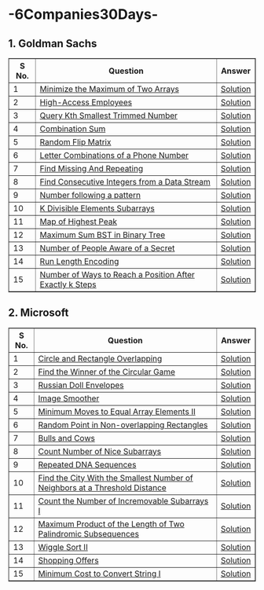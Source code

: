 # -6Companies30Days-

## 1. Goldman Sachs
<table border="1">
    <thead>
        <tr>
            <th>S No.</th>
            <th>Question</th>
            <th>Answer</th>
        </tr>
    </thead>
    <tbody>
        <tr>
            <td>1</td>
            <td><a href="https://leetcode.com/problems/minimize-the-maximum-of-two-arrays/description/">Minimize the Maximum of Two Arrays</a></td>
            <td><a href="https://leetcode.com/problems/minimize-the-maximum-of-two-arrays/solutions/4513004/goldman-sachs-easy-solution/">Solution</a></td>
        </tr>
        <tr>
            <td>2</td>
            <td><a href="https://leetcode.com/problems/high-access-employees/description/">High-Access Employees</a></td>
            <td><a href="https://leetcode.com/problems/high-access-employees/solutions/4513082/goldman-sachs-easy-solution/">Solution</a></td>
        </tr>
      <tr>
            <td>3</td>
            <td><a href="https://leetcode.com/problems/query-kth-smallest-trimmed-number/description/">Query Kth Smallest Trimmed Number</a></td>
            <td><a href="https://leetcode.com/problems/query-kth-smallest-trimmed-number/solutions/4513150/goldman-sachs-easy-solution/">Solution</a></td>
        </tr>
        <tr>
            <td>4</td>
            <td><a href="https://leetcode.com/problems/combination-sum-iii/description/">Combination Sum</a></td>
            <td><a href="https://leetcode.com/problems/combination-sum-iii/solutions/4513253/goldman-sachs-amazon-easy-solution/">Solution</a></td>
        </tr>
        <tr>
            <td>5</td>
            <td><a href="https://leetcode.com/problems/random-flip-matrix/description/">Random Flip Matrix</a></td>
            <td><a href="https://leetcode.com/problems/random-flip-matrix/solutions/4513624/goldman-sachs-easy-solution/">Solution</a></td>
        </tr>
        <tr>
            <td>6</td>
            <td><a href="https://leetcode.com/problems/letter-combinations-of-a-phone-number/description/">Letter Combinations of a Phone Number</a></td>
            <td><a href="https://leetcode.com/problems/letter-combinations-of-a-phone-number/solutions/4513338/goldman-sachs-easy-solution/">Solution</a></td>
        </tr>
        <tr>
            <td>7</td>
            <td><a href="https://www.geeksforgeeks.org/problems/find-missing-and-repeating2512/1">Find Missing And Repeating</a></td>
            <td><a href="https://discuss.geeksforgeeks.org/comment/02365df5-6378-4fda-bbaa-dcc1770921ea/practice">Solution</a></td>
        </tr>
        <tr>
            <td>8</td>
            <td><a href="https://leetcode.com/problems/find-consecutive-integers-from-a-data-stream/">Find Consecutive Integers from a Data Stream</a></td>
            <td><a href="https://leetcode.com/problems/find-consecutive-integers-from-a-data-stream/solutions/4513781/goldman-sachs-easy-solution/">Solution</a></td>
        </tr>
        <tr>
            <td>9</td>
            <td><a href="https://www.geeksforgeeks.org/problems/number-following-a-pattern3126/1">Number following a pattern</a></td>
            <td><a href="https://discuss.geeksforgeeks.org/comment/79baf7ba-80d2-4188-8eae-2378bb0b130d/practice">Solution</a></td>
        </tr>
        <tr>
            <td>10</td>
            <td><a href="https://leetcode.com/problems/k-divisible-elements-subarrays/description/">K Divisible Elements Subarrays</a></td>
            <td><a href="https://leetcode.com/problems/k-divisible-elements-subarrays/solutions/4513890/goldman-sachs-easy-solution/">Solution</a></td>
        </tr>
        <tr>
            <td>11</td>
            <td><a href="https://leetcode.com/problems/map-of-highest-peak/description/">Map of Highest Peak</a></td>
            <td><a href="https://leetcode.com/problems/map-of-highest-peak/solutions/4513922/goldman-sachs-easy-solution/">Solution</a></td>
        </tr>
        <tr>
            <td>12</td>
            <td><a href="https://leetcode.com/problems/maximum-sum-bst-in-binary-tree/description/">Maximum Sum BST in Binary Tree</a></td>
            <td><a href="https://leetcode.com/problems/maximum-sum-bst-in-binary-tree/solutions/4516859/goldman-sachs-easy-solution/">Solution</a></td>
        </tr>
        <tr>
            <td>13</td>
            <td><a href="https://leetcode.com/problems/number-of-people-aware-of-a-secret/description/">Number of People Aware of a Secret</a></td>
            <td><a href="https://leetcode.com/problems/number-of-people-aware-of-a-secret/solutions/4516885/goldman-sachs-easy-solution/">Solution</a></td>
        </tr>
        <tr>
            <td>14</td>
            <td><a href="https://www.geeksforgeeks.org/problems/run-length-encoding/1">Run Length Encoding</a></td>
            <td><a href="https://discuss.geeksforgeeks.org/comment/eb847504-3a9f-4f8d-a38d-5e41a6813533/practice">Solution</a></td>
        </tr>
        <tr>
            <td>15</td>
            <td><a href="https://leetcode.com/problems/number-of-ways-to-reach-a-position-after-exactly-k-steps/description/">Number of Ways to Reach a Position After Exactly k Steps</a></td>
            <td><a href="https://leetcode.com/problems/number-of-ways-to-reach-a-position-after-exactly-k-steps/solutions/4516931/goldman-sachs-easy-solution-beats100/">Solution</a></td>
        </tr>
    </tbody>
</table>

## 2. Microsoft

<table border="1">
    <thead>
        <tr>
            <th>S No.</th>
            <th>Question</th>
            <th>Answer</th>
        </tr>
    </thead>
    <tbody>
        <tr>
            <td>1</td>
            <td><a href="https://leetcode.com/problems/circle-and-rectangle-overlapping/description/">Circle and Rectangle Overlapping</a></td>
            <td><a href="https://leetcode.com/problems/circle-and-rectangle-overlapping/solutions/4518682/microsoft-easy-solution-beats-100/">Solution</a></td>
        </tr>
        <tr>
            <td>2</td>
            <td><a href="https://leetcode.com/problems/find-the-winner-of-the-circular-game/">Find the Winner of the Circular Game</a></td>
            <td><a href="https://leetcode.com/problems/find-the-winner-of-the-circular-game/solutions/4522841/microsoft-easy-solution-beats-100/">Solution</a></td>
        </tr>
      <tr>
            <td>3</td>
            <td><a href="https://leetcode.com/problems/russian-doll-envelopes/description/">Russian Doll Envelopes</a></td>
            <td><a href="https://leetcode.com/problems/russian-doll-envelopes/solutions/4522870/microsoft-easy-solution-beats-93/">Solution</a></td>
        </tr>
        <tr>
            <td>4</td>
            <td><a href="https://leetcode.com/problems/image-smoother/description/">Image Smoother</a></td>
            <td><a href="https://leetcode.com/problems/image-smoother/solutions/4524456/microsoft-easy-solution/">Solution</a></td>
        </tr>
        <tr>
            <td>5</td>
            <td><a href="https://leetcode.com/problems/minimum-moves-to-equal-array-elements-ii/description/">Minimum Moves to Equal Array Elements II</a></td>
            <td><a href="https://leetcode.com/problems/minimum-moves-to-equal-array-elements-ii/solutions/4530829/microsoft-easy-solution/">Solution</a></td>
        </tr>
        <tr>
            <td>6</td>
            <td><a href="https://leetcode.com/problems/random-point-in-non-overlapping-rectangles/description/">Random Point in Non-overlapping Rectangles</a></td>
            <td><a href="https://leetcode.com/problems/random-point-in-non-overlapping-rectangles/solutions/4534483/microsoft-easy-solution-challenge/">Solution</a></td>
        </tr>
       <tr>
<!--             <td>7</td>
            <td><a href="https://leetcode.com/problems/random-point-in-non-overlapping-rectangles/description/">Random Point in Non-overlapping Rectangles</a></td>
            <td><a href="https://leetcode.com/problems/random-point-in-non-overlapping-rectangles/solutions/4534532/microsoft-easy-solution/">Solution</a></td>
        </tr> -->
         <tr>
            <td>7</td>
            <td><a href="https://leetcode.com/problems/bulls-and-cows/description/">Bulls and Cows</a></td>
            <td><a href="https://leetcode.com/problems/bulls-and-cows/solutions/4536563/microsoft-easy-solution-beats-100/">Solution</a></td>
        </tr>
      <tr>
            <td>8</td>
            <td><a href="https://leetcode.com/problems/count-number-of-nice-subarrays/description/">Count Number of Nice Subarrays</a></td>
            <td><a href="https://leetcode.com/problems/count-number-of-nice-subarrays/solutions/4536604/microsoft-easy-solution/">Solution</a></td>
        </tr>
     <tr>
            <td>9</td>
            <td><a href="https://leetcode.com/problems/repeated-dna-sequences/description/">Repeated DNA Sequences</a></td>
            <td><a href="https://leetcode.com/problems/repeated-dna-sequences/solutions/4536658/microsoft-easy-solution-beats-100/">Solution</a></td>
        </tr>
          <tr>
            <td>10</td>
            <td><a href="https://leetcode.com/problems/find-the-city-with-the-smallest-number-of-neighbors-at-a-threshold-distance/description/">Find the City With the Smallest Number of Neighbors at a Threshold Distance</a></td>
            <td><a href="https://leetcode.com/problems/find-the-city-with-the-smallest-number-of-neighbors-at-a-threshold-distance/solutions/4542675/microsoft-easy-solution-beats-100/">Solution</a></td>
        </tr>
      <tr>
            <td>11</td>
            <td><a href="https://leetcode.com/problems/count-the-number-of-incremovable-subarrays-i/description/">Count the Number of Incremovable Subarrays I</a></td>
            <td><a href="https://leetcode.com/problems/count-the-number-of-incremovable-subarrays-i/solutions/4542759/microsoft-easy-solution/">Solution</a></td>
        </tr>
           <tr>
            <td>12</td>
            <td><a href="https://leetcode.com/problems/maximum-product-of-the-length-of-two-palindromic-subsequences/description/">Maximum Product of the Length of Two Palindromic Subsequences</a></td>
            <td><a href="https://leetcode.com/problems/maximum-product-of-the-length-of-two-palindromic-subsequences/solutions/4548065/microsoft-easy-solution-beats-100/">Solution</a></td>
       </tr>
        <tr>
            <td>13</td>
            <td><a href="https://leetcode.com/problems/wiggle-sort-ii/description/">Wiggle Sort II</a></td>
            <td><a href="https://leetcode.com/problems/wiggle-sort-ii/solutions/4548218/microsoft-easy-solution/">Solution</a></td>
        </tr>
        <tr>
            <td>14</td>
            <td><a href="https://leetcode.com/problems/shopping-offers/description/">Shopping Offers</a></td>
            <td><a href="https://leetcode.com/problems/shopping-offers/solutions/4548290/microsoft-easy-solution-beats-100/">Solution</a></td>
        </tr> 
        <tr>
            <td>15</td>
            <td><a href="https://leetcode.com/problems/minimum-cost-to-convert-string-i/description/">Minimum Cost to Convert String I</a></td>
            <td><a href="https://leetcode.com/problems/minimum-cost-to-convert-string-i/solutions/4548318/microsoft-easy-solution-beats-100/">Solution</a></td>
        </tr>
    </tbody>
</table>
